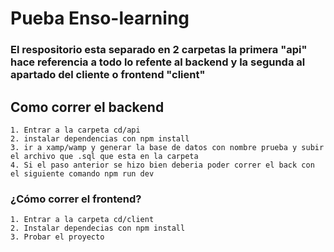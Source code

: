 # Pueba  Enso-learning

### El respositorio esta separado en 2 carpetas la primera "api" hace referencia a todo lo refente al backend y la segunda al apartado del cliente o frontend "client"

## Como correr el backend
    1. Entrar a la carpeta cd/api
    2. instalar dependencias con npm install 
    3. ir a xamp/wamp y generar la base de datos con nombre prueba y subir el archivo que .sql que esta en la carpeta
    4. Si el paso anterior se hizo bien deberia poder correr el back con el siguiente comando npm run dev

### ¿Cómo correr el frontend? 
    1. Entrar a la carpeta cd/client
    2. Instalar dependecias con npm install
    3. Probar el proyecto